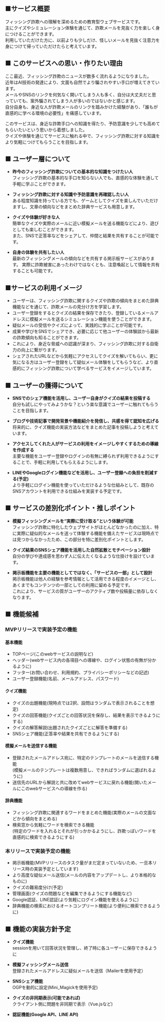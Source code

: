 ## ■サービス概要
フィッシング詐欺への理解を深めるための教育型ウェブサービスです。  
主にクイズやシミュレーション体験を通じて、詐欺メールを見抜く力を楽しく身につけることができます。  
利用していただけた方に、以前よりも少しだけ、怪しいメールを見抜く注意力を身につけて帰っていただけたらと考えています。

## ■ このサービスへの思い・作りたい理由
ここ最近、フィッシング詐欺のニュースが数多く流れるようになりました。  
近年はAI技術の発達により、文面も自然でより騙されやすい手口が増えてきています。  
メールやSNSのリンクを何気なく開いてしまう人も多く、自分は大丈夫だと思っていても、案外騙されてしまう人が多いのではないかと感じます。  
自分自身も、身近な人が詐欺メールのリンクを踏みかけた経験があり、「誰もが直感的に学べる環境の必要性」を痛感しています。  
  
このサービスは、身近な詐欺手口への知識を得たり、予防意識を少しでも高めてもらいたいという思いから着想しました。  
クイズや体験を通じてサービスに触れる中で、フィッシング詐欺に対する知識をより気軽につけてもらうことを目指します。

## ■ ユーザー層について
* **昨今のフィッシング詐欺についての基本的な知識をつけたい人**  
フィッシング詐欺の基本的な手口を知らない人でも、直感的な体験を通して手軽に学ぶことができます。

* **フィッシング詐欺に対する知識や予防意識を再確認したい人**  
ある程度知識を持っている方でも、ゲームとしてクイズを楽しんでいただけますし、文章の傾向などをまとめた辞典サービスも用意します。

* **クイズや体験が好きな人**  
簡単なクイズや実際のメールに近い模擬メールを送る機能などにより、遊びとしても楽しむことができます。  
また、SNSで正答率などをシェアして、仲間と結果を共有することが可能です。

* **自身の体験を共有したい人**  
最新のフィッシングメールの傾向などを共有する掲示板サービスがあります。
実際に詐欺被害にあったわけではなくとも、注意喚起として情報を共有することも可能です。  

## ■サービスの利用イメージ
* ユーザーは、フィッシング詐欺に関するクイズや詐欺の傾向をまとめた辞典機能などを通じて、詐欺メールの見分け方を学習します。  
* ユーザー登録をするとクイズの結果を保存できたり、登録しているメールアドレスに模擬メールを送るシミュレーション機能を使うことができます。  
* 疑似メールの受信やクイズによって、実践的に学ぶことが可能です。  
* 成果や学びをSNSでシェアでき、必要に応じて他ユーザーの体験談から最新の詐欺傾向も知ることができます。  
* これにより、身近な脅威への認識が深まり、フィッシング詐欺に対する自衛力の向上に繋がります。
* シェアされたURLなどから気軽にアクセスしてクイズを解いてもらい、更に気になる方はユーザー登録をして疑似メール体験をしてもらうなど、より直感的にフィッシング詐欺について学べるサービスをイメージしています。

## ■ ユーザーの獲得について
* **SNSでのシェア機能を活用し、ユーザー自身がクイズの結果を投稿する**  
自分も試しにやってみようかな？という楽な意識でユーザーに触れてもらうことを目指します。  

* **ブログや技術記事で開発背景や機能紹介を発信し、共感を得て認知を広げる**  
将来的に、クイズ機能の実装方法などをまとめた記事を投稿しようと考えています。

* **アクセスしてくれた人がサービスの利用をイメージしやすくするための導線を作成する**  
主要な機能をユーザー登録やログインの有無に縛られず利用できるようにすることで、手軽に利用してもらえるようにします。

* **LINEやGoogleログイン機能などを活用し、ユーザー登録への負担を削減する(予定)**  
より手軽にログイン機能を使っていただけるような仕組みとして、既存のSNSアカウントを利用できる仕組みを実装する予定です。

## ■ サービスの差別化ポイント・推しポイント
* **模擬フィッシングメールを“実際に受け取る”という体験が可能**  
フィッシング詐欺に特化したウェブサイトがほとんどなかったのに加え、特に実際に疑似的なメールを送って体験する機能を備えたサービスは現時点では見つからなかったため、この部分を特に差別化ポイントとします。  
  
* **クイズ結果のSNSシェア機能を活用した自然拡散とモチベーション設計**  
自分の学びや達成感を思わず人に伝えたくなるような仕掛けを設けています。  
  
* **掲示板機能を主要の機能としてではなく、「サービスの一部」として設計**  
掲示板機能は他人の経験を参考情報として活用できる程度のイメージとし、あくまでもコンテンツの一部としての利用に留める予定です。  
これにより、サービスの質がユーザーのアクティブ数や投稿量に依存しなくなります。  

## ■ 機能候補
### MVPリリースで実装予定の機能
#### 基本機能
* TOPページ(このwebサービスの説明など)
* ヘッダー(webサービス内の各項目への導線や、ログイン状態の有無が分かるように)
* フッター(お問い合わせ、利用規約、プライバシーポリシーなどの記述)
* ユーザー登録機能(名前、メールアドレス、パスワード)

#### クイズ機能
* クイズの出題機能(現時点では2択、設問はランダムで表示されることを想定)
* クイズの回答機能(クイズごとの回答状況を保存し、結果を表示できるようにする)
* クイズの解答解説(出題されたクイズごとに解答を準備する)
* SNSシェア機能(正答率や結果を共有できるようにする)

#### 模擬メールを送信する機能
* 登録されたメールアドレス宛に、特定のテンプレートのメールを送信する機能  
(模擬メールのテンプレートは複数用意し、できればランダムに選ばれるように)
* 送信先のURLから解説と共に改めてwebサービスに戻れる機能(開いたメールにこのwebサービスへの導線を作る)

#### 辞典機能
* フィッシング詐欺に関連するワードをまとめた機能(実際のメールの文面などから傾向をまとめる)
* 検索窓から気軽にワードを検索できる機能  
(特定のワードを入れるとそれが引っかかるようにし、詐欺っぽいワードを直感的に検索できるようにする)

### 本リリースで実装予定の機能
* 掲示板機能(MVPリリースのタスク量がまだ定まっていないため、一旦本リリース時の実装予定としています)
* より高度な疑似メール送信(メールの内容をアップデートし、より本格的なものに)
* クイズの難易度分け(予定)
* 管理画面(クイズの問題などを編集できるようにする機能など)
* Google認証、LINE認証(より気軽にログイン機能を使えるように）
* 辞典機能の検索におけるオートコンプリート機能(より便利に検索できるように)

## ■ 機能の実装方針予定
* **クイズ機能**  
sessionを用いて回答状況を管理し、終了時に各ユーザーに保存できるように

* **模擬フィッシングメール送信**  
登録されたメールアドレスに疑似メールを送信（Mailerを使用予定）

* **SNSシェア機能**  
OGPを動的に設定(Mini_Magickを使用予定)

* **クイズの非同期表示(可能であれば)**  
クライアント側に問題を非同期で表示（Vue.jsなど)

* **認証機能(Google API、LINE API)**  
